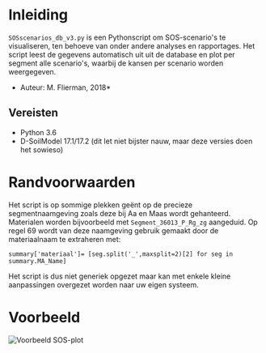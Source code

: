 # Inleiding
`SOSscenarios_db_v3.py` is een Pythonscript om SOS-scenario's te visualiseren, ten behoeve van onder andere analyses en rapportages. Het script leest de gegevens automatisch uit uit de database en plot per segment alle scenario's, waarbij de kansen per scenario worden weergegeven.

* Auteur: M. Flierman, 2018*

## Vereisten
* Python 3.6
* D-SoilModel 17.1/17.2 (dit let niet bijster nauw, maar deze versies doen het sowieso)

# Randvoorwaarden  
Het script is op sommige plekken geënt op de precieze segmentnaamgeving zoals deze bij Aa en Maas wordt gehanteerd. Materialen worden bijvoorbeeld met `Segment_36013_P_Rg_zg` aangeduid. Op regel 69 wordt van deze naamgeving gebruik gemaakt door de materiaalnaam te extraheren met:

`summary['materiaal']= [seg.split('_',maxsplit=2)[2] for seg in summary.MA_Name]`

Het script is dus niet generiek opgezet maar kan met enkele kleine aanpassingen overgezet worden naar uw eigen systeem.

# Voorbeeld

![Voorbeeld SOS-plot](https://github.com/kkpdata/Datatools/raw/master/Scripts-aaenmaas-thijs/Plotten%20SOS-scenarios/voorbeeld_output.png "SOS-plot")
